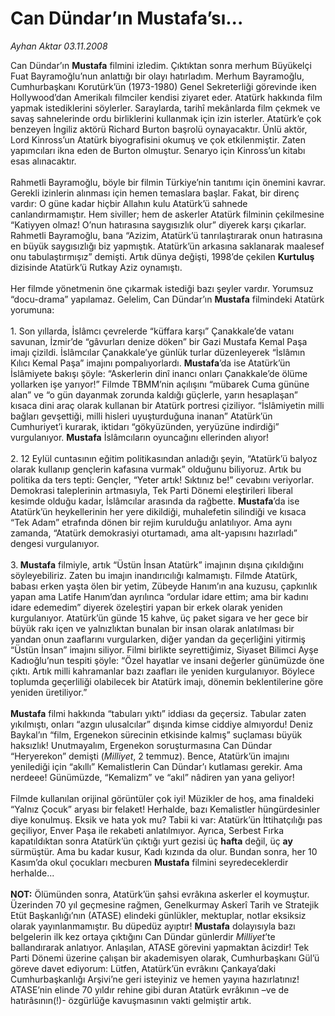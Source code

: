 # Can Dündar’ın Mustafa’sı...

*Ayhan Aktar 03.11.2008*

<div class="taraf_structure_2col_1zq">
<div class="margen_n">



 <p>Can Dündar’ın <b>Mustafa</b> filmini izledim. Çıktıktan sonra merhum Büyükelçi Fuat Bayramoğlu’nun anlattığı bir olayı hatırladım. Merhum Bayramoğlu, Cumhurbaşkanı Korutürk’ün (1973-1980) Genel Sekreterliği görevinde iken Hollywood’dan Amerikalı filmciler kendisi ziyaret eder. Atatürk hakkında film yapmak istediklerini söylerler. Saraylarda, tarihî mekânlarda film çekmek ve savaş sahnelerinde ordu birliklerini kullanmak için izin isterler. Atatürk’e çok benzeyen İngiliz aktörü Richard Burton başrolü oynayacaktır. Ünlü aktör, Lord Kinross’un Atatürk biyografisini okumuş ve çok etkilenmiştir. Zaten yapımcıları ikna eden de Burton olmuştur. Senaryo için Kinross’un kitabı esas alınacaktır. <br/><br/>Rahmetli Bayramoğlu, böyle bir filmin Türkiye’nin tanıtımı için önemini kavrar. Gerekli izinlerin alınması için hemen temaslara başlar. Fakat, bir direnç vardır: O güne kadar hiçbir Allahın kulu Atatürk’ü sahnede canlandırmamıştır. Hem siviller; hem de askerler Atatürk filminin çekilmesine “Katiyyen olmaz! O’nun hatırasına saygısızlık olur” diyerek karşı çıkarlar. Rahmetli Bayramoğlu, bana “Azizim, Atatürk’ü tanrılaştırarak onun hatırasına en büyük saygısızlığı biz yapmıştık. Atatürk’ün arkasına saklanarak maalesef onu tabulaştırmışız” demişti. Artık dünya değişti, 1998’de çekilen <b>Kurtuluş</b> dizisinde Atatürk’ü Rutkay Aziz oynamıştı. <br/><br/>Her filmde yönetmenin öne çıkarmak istediği bazı şeyler vardır. Yorumsuz “docu-drama” yapılamaz. Gelelim, Can Dündar’ın <b>Mustafa</b> filmindeki Atatürk yorumuna: <br/><br/>1. Son yıllarda, İslâmcı çevrelerde “küffara karşı” Çanakkale’de vatanı savunan, İzmir’de “gâvurları denize döken” bir Gazi Mustafa Kemal Paşa imajı çizildi. İslâmcılar Çanakkale’ye günlük turlar düzenleyerek “İslâmın Kılıcı Kemal Paşa” imajını pompalıyorlardı. <b>Mustafa</b>’da ise Atatürk’ün İslâmiyete bakışı şöyle: “Askerlerin dinî inancı onları Çanakkale’de ölüme yollarken işe yarıyor!” Filmde TBMM’nin açılışını “mübarek Cuma gününe alan” ve “o gün dayanmak zorunda kaldığı güçlerle, yarın hesaplaşan” kısaca dini araç olarak kullanan bir Atatürk portresi çiziliyor. “İslâmiyetin milli bağları gevşettiği, milli hisleri uyuşturduğuna inanan” Atatürk’ün Cumhuriyet’i kurarak, iktidarı “gökyüzünden, yeryüzüne indirdiği” vurgulanıyor. <b>Mustafa</b> İslâmcıların oyuncağını ellerinden alıyor! <br/><br/>2. 12 Eylül cuntasının eğitim politikasından anladığı şeyin, “Atatürk’ü balyoz olarak kullanıp gençlerin kafasına vurmak” olduğunu biliyoruz. Artık bu politika da ters tepti: Gençler, “Yeter artık! Sıktınız be!” cevabını veriyorlar. Demokrasi taleplerinin artmasıyla, Tek Parti Dönemi eleştirileri liberal kesimde olduğu kadar, İslâmcılar arasında da rağbette. <b>Mustafa</b>’da ise Atatürk’ün heykellerinin her yere dikildiği, muhalefetin silindiği ve kısaca “Tek Adam” etrafında dönen bir rejim kurulduğu anlatılıyor. Ama aynı zamanda, “Atatürk demokrasiyi oturtamadı, ama alt-yapısını hazırladı” dengesi vurgulanıyor. <br/><br/>3.<b> Mustafa</b> filmiyle, artık “Üstün İnsan Atatürk” imajının dışına çıkıldığını söyleyebiliriz. Zaten bu imajın inandırıcılığı kalmamıştı. Filmde Atatürk, babası erken yaşta ölen bir yetim, Zübeyde Hanım’ın ana kuzusu, çapkınlık yapan ama Latife Hanım’dan ayrılınca “ordular idare ettim; ama bir kadını idare edemedim” diyerek özeleştiri yapan bir erkek olarak yeniden kurgulanıyor. Atatürk’ün günde 15 kahve, üç paket sigara ve her gece bir büyük rakı içen ve yalnızlıktan bunalan bir insan olarak anlatılması bir yandan onun zaaflarını vurgularken, diğer yandan da geçerliğini yitirmiş “Üstün İnsan” imajını siliyor. Filmi birlikte seyrettiğimiz, Siyaset Bilimci Ayşe Kadıoğlu’nun tespiti şöyle: “Özel hayatlar ve insani değerler günümüzde öne çıktı. Artık milli kahramanlar bazı zaafları ile yeniden kurgulanıyor. Böylece toplumda geçerliliği olabilecek bir Atatürk imajı, dönemin beklentilerine göre yeniden üretiliyor.”<b> <br/><br/>Mustafa</b> filmi hakkında “tabuları yıktı” iddiası da geçersiz. Tabular zaten yıkılmıştı, onları “azgın ulusalcılar” dışında kimse ciddiye almıyordu! Deniz Baykal’ın “film, Ergenekon sürecinin etkisinde kalmış” suçlaması büyük haksızlık! Unutmayalım, Ergenekon soruşturmasına Can Dündar “Heryerekon” demişti (<i>Milliyet</i>, 2 temmuz). Bence, Atatürk’ün imajını yenilediği için “akıllı” Kemalistlerin Can Dündar’ı kutlaması gerekir. Ama nerdeee! Günümüzde, “Kemalizm” ve “akıl” nâdiren yan yana geliyor! <br/><br/>Filmde kullanılan orijinal görüntüler çok iyi! Müzikler de hoş, ama finaldeki “Yalnız Çocuk” aryası bir felaket! Herhalde, bazı Kemalistler hüngürdesinler diye konulmuş. Eksik ve hata yok mu? Tabii ki var: Atatürk’ün İttihatçılığı pas geçiliyor, Enver Paşa ile rekabeti anlatılmıyor. Ayrıca, Serbest Fırka kapatıldıktan sonra Atatürk’ün çıktığı yurt gezisi üç <b>hafta</b> değil, üç <b>ay</b> sürmüştür. Ama bu kadar kusur, Kadı kızında da olur. Bundan sonra, her 10 Kasım’da okul çocukları mecburen <b>Mustafa</b> filmini seyredeceklerdir herhalde...<b> <br/><br/>NOT:</b> Ölümünden sonra, Atatürk’ün şahsi evrâkına askerler el koymuştur. Üzerinden 70 yıl geçmesine rağmen, Genelkurmay Askerî Tarih ve Stratejik Etüt Başkanlığı’nın (ATASE) elindeki günlükler, mektuplar, notlar eksiksiz olarak yayınlanmamıştır. Bu düpedüz ayıptır! <b>Mustafa</b> dolayısıyla bazı belgelerin ilk kez ortaya çıktığını Can Dündar günlerdir <i>Milliyet</i>’te ballandırarak anlatıyor. Anlaşılan, ATASE görevini yapmaktan âcizdir! Tek Parti Dönemi üzerine çalışan bir akademisyen olarak, Cumhurbaşkanı Gül’ü göreve davet ediyorum: Lütfen, Atatürk’ün evrâkını Çankaya’daki Cumhurbaşkanlığı Arşivi’ne geri isteyiniz ve hemen yayına hazırlatınız! ATASE’nin elinde 70 yıldır rehine gibi duran Atatürk evrâkının –ve de hatırâsının(!)- özgürlüğe kavuşmasının vakti gelmiştir artık.</p>

<br/>


<div id="taraf_not">
</div>

</div>


</div>
